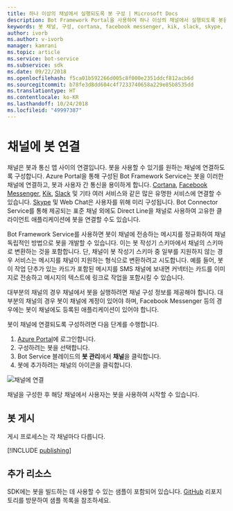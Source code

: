 ```yaml
---
title: 하나 이상의 채널에서 실행되도록 봇 구성 | Microsoft Docs
description: Bot Framework Portal을 사용하여 하나 이상의 채널에서 실행되도록 봇을 구성하는 방법에 대해 알아봅니다.
keywords: 봇 채널, 구성, cortana, facebook messenger, kik, slack, skype, azure portal
author: ivorb
ms.author: v-ivorb
manager: kamrani
ms.topic: article
ms.service: bot-service
ms.subservice: sdk
ms.date: 09/22/2018
ms.openlocfilehash: f5ca01b592266d005c8f000e2351ddcf812acb6d
ms.sourcegitcommit: b78fe3d8dd604c4f7233740658a229e85b8535dd
ms.translationtype: HT
ms.contentlocale: ko-KR
ms.lasthandoff: 10/24/2018
ms.locfileid: "49997387"
---
```

# <a name="connect-a-bot-to-channels"></a>채널에 봇 연결

채널은 봇과 통신 앱 사이의 연결입니다. 봇을 사용할 수 있기를 원하는 채널에 연결하도록 구성합니다. Azure Portal을 통해 구성된 Bot Framework Service는 봇을 이러한 채널에 연결하고, 봇과 사용자 간 통신을 용이하게 합니다. [Cortana](bot-service-channel-connect-cortana.md), [Facebook Messenger](bot-service-channel-connect-facebook.md), [Kik](bot-service-channel-connect-kik.md), [Slack](bot-service-channel-connect-slack.md) 및 기타 여러 서비스와 같은 많은 유명한 서비스에 연결할 수 있습니다. [Skype](https://dev.skype.com/bots) 및 Web Chat은 사용자를 위해 미리 구성됩니다. Bot Connector Service를 통해 제공되는 표준 채널 외에도 Direct Line을 채널로 사용하여 고유한 클라이언트 애플리케이션에 봇을 연결할 수도 있습니다.

Bot Framework Service를 사용하면 봇이 채널에 전송하는 메시지를 정규화하여 채널 독립적인 방법으로 봇을 개발할 수 있습니다. 이는 봇 작성기 스키마에서 채널의 스키마로 변환하는 것을 포함합니다. 단, 채널이 봇 작성기 스키마 중 일부를 지원하지 않는 경우 서비스는 메시지를 채널이 지원하는 형식으로 변환하려고 시도합니다. 예를 들어, 봇이 작업 단추가 있는 카드가 포함된 메시지를 SMS 채널에 보내면 커넥터는 카드를 이미지로 전송하고 메시지의 텍스트에 링크로 작업을 포함시킬 수 있습니다.



대부분의 채널의 경우 채널에서 봇을 실행하려면 채널 구성 정보를 제공해야 합니다. 대부분의 채널의 경우 봇이 채널에 계정이 있어야 하며, Facebook Messenger 등의 경우에는 봇이 채널에도 등록된 애플리케이션이 있어야 합니다.

봇이 채널에 연결되도록 구성하려면 다음 단계를 수행합니다.

1. <a href="https://portal.azure.com" target="_blank">Azure Portal</a>에 로그인합니다.
1. 구성하려는 봇을 선택합니다.
3. Bot Service 블레이드의 **봇 관리**에서 **채널**을 클릭합니다.
4. 봇에 추가하려는 채널의 아이콘을 클릭합니다.

![채널에 연결](./media/channels/connect-to-channels.png)

채널을 구성한 후 해당 채널에서 사용자는 봇을 사용하여 시작할 수 있습니다.

## <a name="publish-a-bot"></a>봇 게시

게시 프로세스는 각 채널마다 다릅니다.

[!INCLUDE [publishing](./includes/snippet-publish-to-channel.md)]

## <a name="additional-resources"></a>추가 리소스
SDK에는 봇을 빌드하는 데 사용할 수 있는 샘플이 포함되어 있습니다. [GitHub](https://github.com/Microsoft/BotBuilder-samples) 리포지토리를 방문하여 샘플 목록을 참조하세요.
